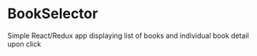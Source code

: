 # BookSelector

Simple React/Redux app displaying list of books and individual book detail upon click
